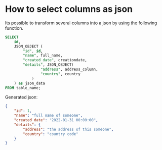 # How to select columns as json

Its possible to transform several columns into a json by using the following function.

```sql
SELECT 
    id,
    JSON_OBJECT (
        "id", id,
        "name", full_name,
        "created_date", creationdate,
        "details", JSON_OBJECT(
                "address", address_column,
                "country", country
            )
    ) as json_data
FROM table_name;
```

Generated json:
```json
{
    "id": 1,
    "name": "full name of someone",
    "created_date": "2022-01-31 00:00:00",
    "details": {
        "address": "the address of this someone",
        "country": "country code"
    }
}
```
